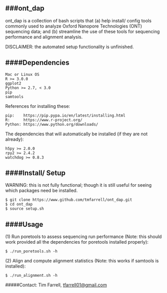 ###ont_dap
----------

ont_dap is a collection of bash scripts that (a) help install/ config tools commonly 
used to analyze Oxford Nanopore Technologies (ONT) sequencing data; and (b) 
streamline the use of these tools for sequencing performance and alignment analysis.

DISCLAIMER: the automated setup functionality is unfinished.  

####Dependencies
----------------
    Mac or Linux OS    
    R >= 3.0.0 
    ggplot2
    Python >= 2.7, < 3.0
    pip
	samtools

References for installing these:  
	
    pip: 	https://pip.pypa.io/en/latest/installing.html  
	R: 		https://www.r-project.org/  
	Python:	https://www.python.org/downloads/  

The dependencies that will automatically be installed (if they are not already):
	 
    h5py >= 2.0.0  
	rpy2 >= 2.4.2  
	watchdog >= 0.8.3


####Install/ Setup
------------------

WARNING: this is not fully functional; though it is still useful for seeing which packages 
         need be installed. 

	$ git clone https://www.github.com/tmfarrell/ont_dap.git
	$ cd ont_dap
	$ source setup.sh   


####Usage
---------

(1) Run poretools to assess sequencing run performance (Note: this should work provided all 
    the dependencies for poretools installed properly): 

    $ ./run_poretools.sh -h 
    
(2) Align and compute alignment statistics (Note: this works if samtools is installed): 
    
    $ ./run_alignment.sh -h 
    

#####Contact: 
Tim Farrell, tfarrell01@gmail.com
